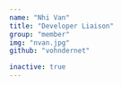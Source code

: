 ```yaml
---
name: "Nhi Van"
title: "Developer Liaison"
group: "member"
img: "nvan.jpg"
github: "vohndernet"

inactive: true
---
```

